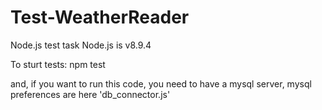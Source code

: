 # Test-WeatherReader
Node.js test task
Node.js is v8.9.4

To sturt tests:
npm test

and, if you want to run this code, you need to have a mysql server,
mysql preferences are here 'db_connector.js'